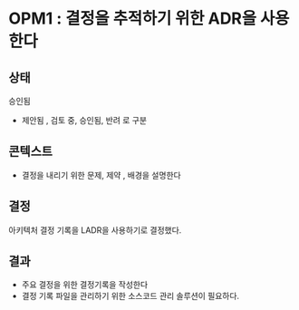 # OPM1 : 결정을 추적하기 위한 ADR을 사용한다 
## 상태 
승인됨 

* 제안됨 , 검토 중, 승인됨, 반려 로 구분

## 콘텍스트

* 결정을 내리기 위한 문제, 제약 , 배경을 설명한다

## 결정
아키텍처 결정 기록을 LADR을 사용하기로 결정했다. 

## 결과
* 주요 결정을 위한 결정기록을 작성한다 
* 결정 기록 파일을 관리하기 위한 소스코드 관리 솔루션이 필요하다. 